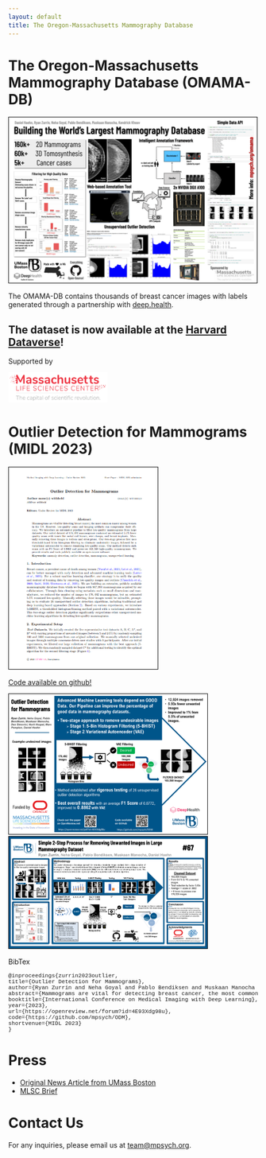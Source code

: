 ```yaml
---
layout: default
title: The Oregon-Massachusetts Mammography Database
---
```


# The Oregon-Massachusetts Mammography Database (OMAMA-DB)

<!-- ## We are creating the World's largest Mammography Database.  -->

<a href='images/omama_overview.pdf' target='_blank'><img src='images/omama_overview.png' style='border:solid thin black;width:500px'></a>

The OMAMA-DB contains thousands of breast cancer images with labels generated through a partnership with <a href='https://deep.health'>deep.health</a>.

## The dataset is now available at the <a href='https://dataverse.harvard.edu/dataverse/omama'>Harvard Dataverse</a>!

Supported by 

<a href='https://www.masslifesciences.com/' target='_blank'><img src='images/mlsc.jpg' style='width:200px'></a> 

# Outlier Detection for Mammograms (MIDL 2023)


<a href='https://danielhaehn.com/papers/?zurrin2023outlier' target='_blank'><img src='images/midl_paper.png' style='border:solid thin black;width:300px'></a>

[Code available on github!](https://github.com/mpsych/ODM)

<a href='images/midl.pdf' target='_blank'><img src='images/midl.png' style='border:solid thin black;width:400px'></a>&nbsp;&nbsp;&nbsp;<a href='images/csm.pdf' target='_blank'><img src='images/csm.png' style='border:solid thin black;width:400px'></a>

BibTex

<pre style="overflow:auto; text-align:left; font-size:0.8em;font-family:courier;margin-bottom: 20px;"><span class="bibtexraw noread">@inproceedings{zurrin2023outlier,
title={Outlier Detection for Mammograms},
author={Ryan Zurrin and Neha Goyal and Pablo Bendiksen and Muskaan Manocha and Dan Simovici and Nurit Haspel and Marc Pomplun and Daniel Haehn},
abstract={Mammograms are vital for detecting breast cancer, the most common cancer among women in the US. However, low-quality scans and imaging artifacts can compromise their efficacy. We introduce an automated pipeline to filter low-quality mammograms from large datasets. Our initial dataset of 176,492 mammograms contained an estimated 5.5% lower quality scans with issues like metal coil frames, wire clamps, and breast implants. Manually removing these images is tedious and error-prone. Our two-stage process first uses threshold-based 5-bin histogram filtering to eliminate undesirable images, followed by a variational autoencoder to remove remaining low-quality scans. Our method detects such scans with an F1 Score of 0.8862 and preserves 163,568 high-quality mammograms. We provide results and tools publicly available as open-source software.},
booktitle={International Conference on Medical Imaging with Deep Learning},
year={2023},
url={https://openreview.net/forum?id=4E93Xdg98u},
code={https://github.com/mpsych/ODM},
shortvenue={MIDL 2023}
}</span></pre>

# Press

- [Original News Article from UMass Boston](https://www.umb.edu/news/2020/two-umass-boston-researchers-awarded-mass-life-sci/)
- [MLSC Brief](https://www.masslifesciences.com/news/two-umass-boston-researchers-awarded-mass-life-sciences-grants/)

# Contact Us

For any inquiries, please email us at [team@mpsych.org](mailto:team@mpsych.org).
